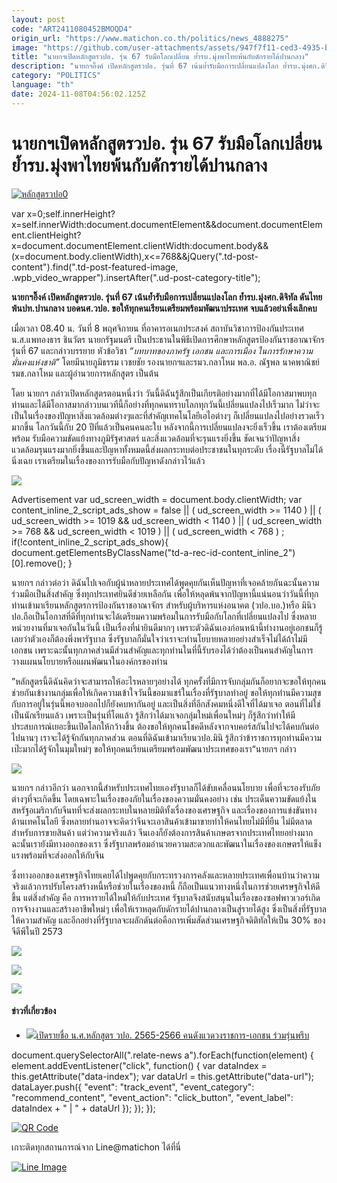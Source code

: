 ```yaml
---
layout: post
code: "ART2411080452BMOQD4"
origin_url: "https://www.matichon.co.th/politics/news_4888275"
image: "https://github.com/user-attachments/assets/947f7f11-ced3-4935-b1ca-adb45791ec60"
title: "นายกฯเปิดหลักสูตรวปอ. รุ่น 67 รับมือโลกเปลี่ยน ย้ำรบ.มุ่งพาไทยพ้นกับดักรายได้ปานกลาง"
description: "นายกฯอิ๊งค์ เปิดหลักสูตรวปอ. รุ่นที่ 67 เน้นย้ำรับมือการเปลี่ยนแปลงโลก ย้ำรบ.มุ่งศก.ดิจิทัล ดันไทยพ้นปท.ปานกลาง บอดนศ.วปอ."
category: "POLITICS"
language: "th"
date: 2024-11-08T04:56:02.125Z
---
```


# นายกฯเปิดหลักสูตรวปอ. รุ่น 67 รับมือโลกเปลี่ยน ย้ำรบ.มุ่งพาไทยพ้นกับดักรายได้ปานกลาง

[![](https://www.matichon.co.th/wp-content/uploads/2024/11/หลักสูตรวปอ0.jpg "หลักสูตรวปอ0")](https://www.matichon.co.th/wp-content/uploads/2024/11/หลักสูตรวปอ0.jpg)

var x=0;self.innerHeight?x=self.innerWidth:document.documentElement&&document.documentElement.clientHeight?x=document.documentElement.clientWidth:document.body&&(x=document.body.clientWidth),x<=768&&jQuery(".td-post-content").find(".td-post-featured-image, .wpb\_video\_wrapper").insertAfter(".ud-post-category-title");

**นายกฯอิ๊งค์ เปิดหลักสูตรวปอ. รุ่นที่ 67 เน้นย้ำรับมือการเปลี่ยนแปลงโลก ย้ำรบ.มุ่งศก.ดิจิทัล ดันไทยพ้นปท.ปานกลาง บอดนศ.วปอ. ขอให้ทุกคนเรียนเตรียมพร้อมพัฒนาประเทศ จบแล้วอย่าเพิ่งเลิกคบ**

เมื่อเวลา 08.40 น. วันที่ 8 พฤศจิกายน ที่อาคารอเนกประสงค์ สถาบันวิชาการป้องกันประเทศ น.ส.แพทองธาร ชินวัตร นายกรัฐมนตรี เป็นประธานในพิธีเปิดการศึกษาหลักสูตรป้องกันราชอาณาจักร รุ่นที่ 67 และกล่าวบรรยาย หัวข้อวิชา _“บทบาทของภาครัฐ เอกชน และการเมือง ในการรักษาความมั่นคงแห่งชาติ”_ โดยมีนายภูมิธรรม เวชยชัย รองนายกฯและรมว.กลาโหม พล.อ. ณัฐพล นาคพาณิชย์ รมช.กลาโหม และผู้อำนวยการหลักสูตร เป็นต้น

โดย นายกฯ กล่าวเปิดหลักสูตรตอนหนึ่งว่า วันนี้ดิฉันรู้สึกเป็นเกียรติอย่างมากที่ได้มีโอกาสมาพบทุกท่านและได้มีโอกาสมากล่าวบนเวทีนี้ก็อย่างที่ทุกคนทราบโลกทุกวันนี้เปลี่ยนแปลงไปเร็วมาก ไม่ว่าจะเป็นในเรื่องของปัญหาสิ่งแวดล้อมต่างๆและที่สำคัญเทคโนโลยีเอไอต่างๆ ก็เปลี่ยนแปลงไปอย่างรวดเร็วมากขึ้น โลกวันนี้กับ 20 ปีที่แล้วเป็นคนคนละใบ หลังจากนี้การเปลี่ยนแปลงจะยิ่งเร็วขึ้น เราต้องเตรียมพร้อม รับมือความขัดแย้งทางภูมิรัฐศาสตร์ และสิ่งแวดล้อมที่จะรุนแรงยิ่งขึ้น ชัดเจนว่าปัญหาสิ่งแวดล้อมรุนแรงมากยิ่งขึ้นและปัญหาทั้งหมดนี้ส่งผลกระทบต่อประชาชนในทุกระดับ เรื่องนี้รัฐบาลไม่ได้นิ่งเฉย เราเตรียมในเรื่องของการรับมือกับปัญหาดังกล่าวไว้แล้ว

![](https://www.matichon.co.th/wp-content/uploads/2024/11/S__130179111_0-1024x683.jpg)

Advertisement var ud\_screen\_width = document.body.clientWidth; var content\_inline\_2\_script\_ads\_show = false || ( ud\_screen\_width >= 1140 ) || ( ud\_screen\_width >= 1019 && ud\_screen\_width < 1140 ) || ( ud\_screen\_width >= 768 && ud\_screen\_width < 1019 ) || ( ud\_screen\_width < 768 ) ; if(!content\_inline\_2\_script\_ads\_show){ document.getElementsByClassName("td-a-rec-id-content\_inline\_2")\[0\].remove(); }

นายกฯ กล่าวต่อว่า ดิฉันไปเจอกับผู้นำหลายประเทศได้พูดคุยกันเห็นปัญหาที่เจอคล้ายกันฉะนั้นความร่วมมือเป็นสิ่งสำคัญ ซึ่งทุกประเทศยินดีช่วยเหลือกัน เพื่อให้หลุดพ้นจากปัญหานี้แน่นอนว่าวันนี้ที่ทุกท่านเข้ามาเรียนหลักสูตรการป้องกันราชอาณาจักร สำหรับผู้บริหารแห่งอนาคต (วปอ.บอ.)หรือ มินิวปอ.ถือเป็นโอกาสที่ดีที่ทุกท่านจะได้เตรียมความพร้อมในการรับมือกับโลกที่เปลี่ยนแปลงไป ซึ่งหลายหน่วยงานที่มาเจอกันในวันนี้ เป็นเรื่องที่น่ายินดีมากๆ เพราะตัวดิฉันเองก่อนหน้านี้ทำงานอยู่เอกชนก็รู้เลยว่าตัวเองก็ต้องพึ่งพารัฐบาล ซึ่งรัฐบาลก็มั่นใจว่าเราจะทำนโยบายหลายอย่างสำเร็จไม่ได้ถ้าไม่มีเอกชน เพราะฉะนั้นทุกภาคส่วนมีส่วนสำคัญและทุกท่านในที่นี้รับรองได้ว่าต้องเป็นคนสำคัญในการวางแผนนโยบายหรือแผนพัฒนาในองค์กรของท่าน

”หลักสูตรนี้ดิฉันคิดว่าจะสามารถให้อะไรหลายๆอย่างได้ ทุกครั้งที่มีการจับกลุ่มกันก็อยากจะขอให้ทุกคนช่วยกันเข้างานกลุ่มเพื่อให้เกิดความเข้าใจวันนี้ขอมาแชร์ในเรื่องที่รัฐบาลทำอยู่ ขอให้ทุกท่านมีความสุขกับการอยู่ในรุ่นนี้พอจบออกไปก็ยังคบหากันอยู่ และเป็นสิ่งที่อีกสังคมหนึ่งดีใจที่ได้มาเจอ ตอนที่ไม่ใช่เป็นนักเรียนแล้ว เพราะเป็นรุ่นที่โตแล้ว รู้สึกว่าได้มาเจอกลุ่มใหม่เพื่อนใหม่ๆ ก็รู้สึกว่าทำให้มีประสบการณ์เยอะขึ้นเปิดโลกให้กว้างขึ้น ต้องขอให้ทุกคนโชคดีหลังจากจบคอร์สกันไปจะได้คบกันต่อไปนานๆ เราจะได้รู้จักกันทุกภาคส่วน ตอนที่ดิฉันเข้ามาเรียนวปอ.มินิ รู้สึกว่าข้าราชการทุกท่านมีความเป๊ะมากได้รู้จักในมุมใหม่ๆ ขอให้ทุกคนเรียนเตรียมพร้อมพัฒนาประเทศของเรา“นายกฯ กล่าว

![](https://www.matichon.co.th/wp-content/uploads/2024/11/S__130179088_0-1024x683.jpg)

นายกฯ กล่าวอีกว่า นอกจากนี้สำหรับประเทศไทยเองรัฐบาลก็ได้ขับเคลื่อนนโยบาย เพื่อที่จะรองรับภัยต่างๆที่จะเกิดขึ้น โดยเฉพาะในเรื่องของภัยในเรื่องของความมั่นคงอย่าง เช่น ประเด็นความขัดแย้งในสหรัฐอเมริกากับจีนทที่จะส่งผลกระทบในหลายมิติทั้งเรื่องของเศรษฐกิจ และเรื่องของการแข่งขันทางด้านเทคโนโลยี ซึ่งหลายท่านอาจจะคิดว่าจีนจะเอาสินค้าเข้ามาขายทำให้คนไทยไม่มีที่ยืน ไม่มีตลาด สำหรับการขายสินค้า แต่ว่าความจริงแล้ว จีนเองก็ยังต้องการสินค้าเกษตรจากประเทศไทยอย่างมาก ฉะนั้นเรายังมีทางออกของเรา ซึ่งรัฐบาลพร้อมอำนวยความสะดวกและพัฒนาในเรื่องของเกษตรให้แข็งแรงพร้อมที่จะส่งออกให้กับจีน

ซึ่งทางออกของเศรษฐกิจไทยเคยได้ไปพูดคุยกับกระทรวงการคลังและหลายประเทศเพื่อนบ้านว่าความจริงแล้วการปรับโครงสร้างหนี้หรือช่วยในเรื่องของหนี้ ก็ถือเป็นแนวทางหนึ่งในการช่วยเศรษฐกิจให้ดีขึ้น แต่สิ่งสำคัญ คือ การหารายได้ใหม่ให้กับประเทศ รัฐบาลจึงสนับสนุนในเรื่องของซอฟพาวเวอร์เกิดการจ้างงานและสร้างอาชีพใหม่ๆ เพื่อให้เราหลุดกับดักรายได้ปานกลางเป็นสู่รายได้สูง ซึ่งเป็นสิ่งที่รัฐบาลให้ความสำคัญ และอีกอย่างที่รัฐบาลจะผลักดันต่อคือการเพิ่มสัดส่วนเศรษฐกิจดิติทัลให้เป็น 30% ของจีดีพีในปี 2573

![](https://www.matichon.co.th/wp-content/uploads/2024/11/S__130179102_0-1024x683.jpg)

![](https://www.matichon.co.th/wp-content/uploads/2024/11/S__130179108_0-1024x683.jpg)

![](https://www.matichon.co.th/wp-content/uploads/2024/11/S__130179082_0-1024x763.jpg)

#### ข่าวที่เกี่ยวข้อง

*   [![](https://www.matichon.co.th/wp-content/uploads/2022/08/6-วปอ-2566.jpg)เปิดรายชื่อ น.ศ.หลักสูตร วปอ. 2565-2566 คนดังแวดวงราชการ-เอกชน ร่วมรุ่นพรึบ](https://www.matichon.co.th/politics/news_3485022)

document.querySelectorAll(".relate-news a").forEach(function(element) { element.addEventListener("click", function() { var dataIndex = this.getAttribute("data-index"); var dataUrl = this.getAttribute("data-url"); dataLayer.push({ "event": "track\_event", "event\_category": "recommend\_content", "event\_action": "click\_button", "event\_label": dataIndex + " | " + dataUrl }); }); });

[![QR Code](https://www.matichon.co.th/wp-content/uploads/2023/07/wob1371z.jpg)](https://lin.ee/ht0nDxX)

เกาะติดทุกสถานการณ์จาก Line@matichon ได้ที่นี่

[![Line Image](https://www.matichon.co.th/wp-content/uploads/2023/07/th.png)](https://lin.ee/ht0nDxX)